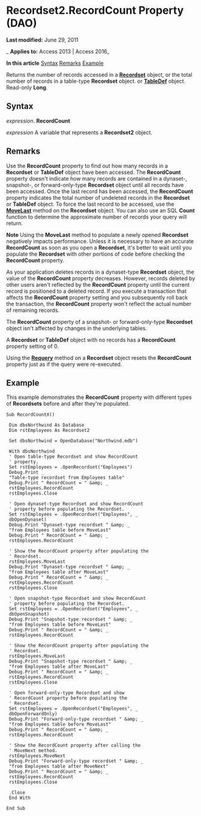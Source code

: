 
# Recordset2.RecordCount Property (DAO)

 **Last modified:** June 29, 2011

 _ **Applies to:** Access 2013 | Access 2016_

 **In this article**
[Syntax](#sectionSection0)
[Remarks](#sectionSection1)
[Example](#sectionSection2)


Returns the number of records accessed in a  **[Recordset](9774232c-e6da-175b-fc7f-ed2ab7908fa0.md)** object, or the total number of records in a table-type **Recordset** object. or **[TableDef](715146b6-c62a-abff-28ee-e6bbe3c08adf.md)** object. Read-only **Long**.

## Syntax
<a name="sectionSection0"> </a>

 _expression_. **RecordCount**

 _expression_ A variable that represents a **Recordset2** object.


## Remarks
<a name="sectionSection1"> </a>

Use the  **RecordCount** property to find out how many records in a **Recordset** or **TableDef** object have been accessed. The **RecordCount** property doesn't indicate how many records are contained in a dynaset-, snapshot-, or forward-only-type **Recordset** object until all records have been accessed. Once the last record has been accessed, the **RecordCount** property indicates the total number of undeleted records in the **Recordset** or **TableDef** object. To force the last record to be accessed, use the **[MoveLast](32717786-c59c-ec22-666b-fc78e4265c5a.md)** method on the **Recordset** object. You can also use an SQL **Count** function to determine the approximate number of records your query will return.




 **Note**  Using the  **MoveLast** method to populate a newly opened **Recordset** negatively impacts performance. Unless it is necessary to have an accurate **RecordCount** as soon as you open a **Recordset**, it's better to wait until you populate the **Recordset** with other portions of code before checking the **RecordCount** property.

As your application deletes records in a dynaset-type  **Recordset** object, the value of the **RecordCount** property decreases. However, records deleted by other users aren't reflected by the **RecordCount** property until the current record is positioned to a deleted record. If you execute a transaction that affects the **RecordCount** property setting and you subsequently roll back the transaction, the **RecordCount** property won't reflect the actual number of remaining records.

The  **RecordCount** property of a snapshot- or forward-only-type **Recordset** object isn't affected by changes in the underlying tables.

A  **Recordset** or **TableDef** object with no records has a **RecordCount** property setting of 0.

Using the  **[Requery](d063c1e0-2fb7-b5cf-4d98-6f77a5a13cec.md)** method on a **Recordset** object resets the **RecordCount** property just as if the query were re-executed.


## Example
<a name="sectionSection2"> </a>

This example demonstrates the  **RecordCount** property with different types of **Recordsets** before and after they're populated.


```
Sub RecordCountX() 
 
 Dim dbsNorthwind As Database 
 Dim rstEmployees As Recordset2 
 
 Set dbsNorthwind = OpenDatabase("Northwind.mdb") 
 
 With dbsNorthwind 
 ' Open table-type Recordset and show RecordCount 
 ' property. 
 Set rstEmployees = .OpenRecordset("Employees") 
 Debug.Print _ 
 "Table-type recordset from Employees table" 
 Debug.Print " RecordCount = " &amp; _ 
 rstEmployees.RecordCount 
 rstEmployees.Close 
 
 ' Open dynaset-type Recordset and show RecordCount 
 ' property before populating the Recordset. 
 Set rstEmployees = .OpenRecordset("Employees", _ 
 dbOpenDynaset) 
 Debug.Print "Dynaset-type recordset " &amp; _ 
 "from Employees table before MoveLast" 
 Debug.Print " RecordCount = " &amp; _ 
 rstEmployees.RecordCount 
 
 ' Show the RecordCount property after populating the 
 ' Recordset. 
 rstEmployees.MoveLast 
 Debug.Print "Dynaset-type recordset " &amp; _ 
 "from Employees table after MoveLast" 
 Debug.Print " RecordCount = " &amp; _ 
 rstEmployees.RecordCount 
 rstEmployees.Close 
 
 ' Open snapshot-type Recordset and show RecordCount 
 ' property before populating the Recordset. 
 Set rstEmployees = .OpenRecordset("Employees", _ 
 dbOpenSnapshot) 
 Debug.Print "Snapshot-type recordset " &amp; _ 
 "from Employees table before MoveLast" 
 Debug.Print " RecordCount = " &amp; _ 
 rstEmployees.RecordCount 
 
 ' Show the RecordCount property after populating the 
 ' Recordset. 
 rstEmployees.MoveLast 
 Debug.Print "Snapshot-type recordset " &amp; _ 
 "from Employees table after MoveLast" 
 Debug.Print " RecordCount = " &amp; _ 
 rstEmployees.RecordCount 
 rstEmployees.Close 
 
 ' Open forward-only-type Recordset and show 
 ' RecordCount property before populating the 
 ' Recordset. 
 Set rstEmployees = .OpenRecordset("Employees", _ 
 dbOpenForwardOnly) 
 Debug.Print "Forward-only-type recordset " &amp; _ 
 "from Employees table before MoveLast" 
 Debug.Print " RecordCount = " &amp; _ 
 rstEmployees.RecordCount 
 
 ' Show the RecordCount property after calling the 
 ' MoveNext method. 
 rstEmployees.MoveNext 
 Debug.Print "Forward-only-type recordset " &amp; _ 
 "from Employees table after MoveNext" 
 Debug.Print " RecordCount = " &amp; _ 
 rstEmployees.RecordCount 
 rstEmployees.Close 
 
 .Close 
 End With 
 
End Sub 

```

